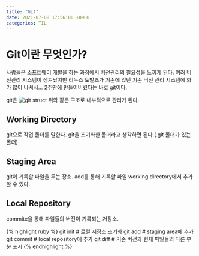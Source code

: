```yaml
---
title: "Git"
date: 2021-07-08 17:56:00 +0900
categories: TIL
---
```


<h1>Git이란 무엇인가?</h1>

사람들은 소프트웨어 개발을 하는 과정에서 버전관리의 필요성을 느끼게 된다.
여러 버전관리 시스템이 생겨났지만
리누스 토발즈가 기존에 있던 기존 버전 관리 시스템에 화가 많이 나셔서...
2주만에 만들어버렸다는 바로 git이다.

git은
<img src= "https://res.cloudinary.com/practicaldev/image/fetch/s--Si7ksd-d--/c_limit%2Cf_auto%2Cfl_progressive%2Cq_auto%2Cw_880/https://cdn-images-1.medium.com/max/800/1%2AdiRLm1S5hkVoh5qeArND0Q.png" alt = "git struct">
위와 같은 구조로 내부적으로 관리가 된다.

<h2>Working Directory</h2>
git으로 작업 폴더를 말한다. git을 초기화한 폴더라고 생각하면 된다.(.git 폴더가 있는 폴더)

<h2>Staging Area</h2>
git이 기록할 파일을 두는 장소. add를 통해 기록할 파일 working directory에서 추가 할 수 있다.

<h2>Local Repository</h2>
commite을 통해 파일들의 버전이 기록되는 저장소.

{% highlight ruby %}
git init # 로컬 저장소 초기화
git add # staging area에 추가
git commit # local repository에 추가
git diff # 기존 버전과 현재 파일들의 다른 부분 표시
{% endhighlight %}
